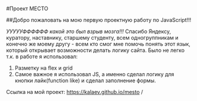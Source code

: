 #Проект МЕСТО

##Добро пожаловать на мою первую проектную работу по JavaScript!!!

_УУУУУФФФФФФ_ _какой это был взрыв мозга!!!_ Спасибо Яндексу, куратору, наставнику, старшему студенту, всем одногруппникам и конечно же моему другу - всем кто смог мне помочь понять этот язык, который открывает возможности делать логику сайта. Было не легко т.к. в работе я использовал:

1. Разметку на flex и grid
2. Самое важное я использовал JS, а именно сделал логику для кнопки лайк(function like) и сделал заполнение формы.

Ссылка на мой проект: https://kalaev.github.io/mesto /
